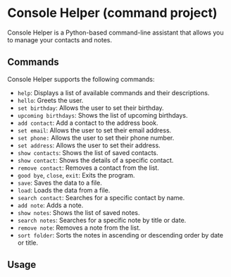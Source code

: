 # Console Helper (command project)

Console Helper is a Python-based command-line assistant that allows you to manage your contacts and notes.

## Commands

Console Helper supports the following commands:

- `help`: Displays a list of available commands and their descriptions.
- `hello`: Greets the user.
- `set birthday`: Allows the user to set their birthday.
- `upcoming birthdays`: Shows the list of upcoming birthdays.
- `add contact`: Add a contact to the address book.
- `set email`: Allows the user to set their email address.
- `set phone:` Allows the user to set their phone number.
- `set address`: Allows the user to set their address.
- `show contacts`: Shows the list of saved contacts.
- `show contact`: Shows the details of a specific contact.
- `remove contact`: Removes a contact from the list.
- `good bye`, `close`, `exit`: Exits the program.
- `save`: Saves the data to a file.
- `load`: Loads the data from a file.
- `search contact`: Searches for a specific contact by name.
- `add note`: Adds a note.
- `show notes`: Shows the list of saved notes.
- `search notes`: Searches for a specific note by title or date.
- `remove note`: Removes a note from the list.
- `sort folder`: Sorts the notes in ascending or descending order by date or title.

## Usage
